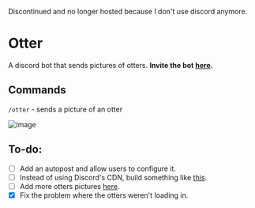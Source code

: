 Discontinued and no longer hosted because I don't use discord anymore.




# Otter
A discord bot that sends pictures of otters. <b> Invite the bot [here](https://discord.com/api/oauth2/authorize?client_id=1007346134529871974&permissions=274878024704&scope=bot%20applications.commands). </b>

## Commands
`/otter` - sends a picture of an otter

![image](https://user-images.githubusercontent.com/106308047/206126654-3877ab5f-ef8f-4f61-991c-53972a454e4a.png)

## To-do:
  - [ ] Add an autopost and allow users to configure it.
  - [ ] Instead of using Discord's CDN, build something like [this](https://otter.bruhmomentlol.repl.co/random).
  - [ ] Add more otters pictures [here](https://github.com/ArhanCodes/Otter/blob/main/src/commands/otter.ts).
  - [x] Fix the problem where the otters weren't loading in.
